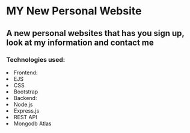 <h1>MY New Personal Website</h1>
<h2>A new personal websites that has you sign up, look at my information and contact me</h2>
<h3>Technologies used:</h3>
<li>Frontend:</li>
<li>EJS</li>
<li>CSS</li>
<li>Bootstrap</li>
<li>Backend:</li>
<li>Node.js</li>
<li>Express.js</li>
<li>REST API</li>
<li>Mongodb Atlas</li>
